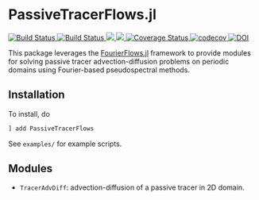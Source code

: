 # PassiveTracerFlows.jl

 <p align="left">
     <a href="https://travis-ci.org/FourierFlows/PassiveTracerFlows.jl">
          <img src="https://travis-ci.org/FourierFlows/PassiveTracerFlows.jl.svg?branch=master" title="Build Status">
     </a>
     <a href="https://ci.appveyor.com/project/navidcy/passivetracerflows-jl">
          <img src="https://ci.appveyor.com/api/projects/status/yb5ywk9bof6u3nyg?svg=true" title="Build Status">
     </a>
     <a href="https://GeophysicalFlows.github.io/PassiveTracerFlows.jl/stable/">
         <img src="https://img.shields.io/badge/docs-stable-blue.svg">
     </a>
     <a href="https://fourierflows.github.io/PassiveTracerFlows.jl/dev/">
         <img src="https://img.shields.io/badge/docs-dev-blue.svg">
     </a>
     <a href='https://coveralls.io/github/FourierFlows/PassiveTracerFlows.jl?branch=master'><img src='https://coveralls.io/repos/github/FourierFlows/PassiveTracerFlows.jl/badge.svg?branch=master' alt='Coverage Status' />
     </a>
     <a href="https://codecov.io/gh/FourierFlows/PassiveTracerFlows.jl">
         <img src="https://codecov.io/gh/FourierFlows/PassiveTracerFlows.jl/branch/master/graph/badge.svg" title="codecov">
     </a>
     <a href="https://doi.org/10.5281/zenodo.2535983">
        <img src="https://zenodo.org/badge/DOI/10.5281/zenodo.2535983.svg" alt="DOI">
    </a>
 </p>

This package leverages the [FourierFlows.jl]() framework to provide modules for solving passive tracer advection-diffusion problems on periodic domains using Fourier-based pseudospectral methods.

 ## Installation

 To install, do
 ```julia
 ] add PassiveTracerFlows
 ```

 See `examples/` for example scripts.

 ## Modules

 * `TracerAdvDiff`: advection-diffusion of a passive tracer in 2D domain.


 [FourierFlows.jl]: https://github.com/FourierFlows/FourierFlows.jl
